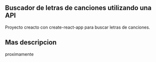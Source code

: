 ## Buscador de letras de canciones utilizando una API
Proyecto creacto con create-react-app para buscar letras de canciones.

## Mas descripcion
proximamente
